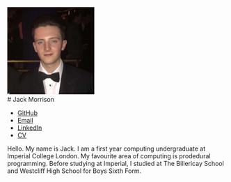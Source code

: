 <img class="face" src="images/JackPic.jpg" width="200" height="200">

<div class="center">
# Jack Morrison
</div>

<div class="links">
<ul>
  <li><a href="https://github.com/jackmorrison12">GitHub</a></li>
  <li><a href="mailto:jack.morrison17@imperial.ac.uk">Email</a></li>
  <li><a href="https://www.linkedin.com/in/jackmorrisongb/">LinkedIn</a></li>
  <li><a href="/cvs/[insert].pdf">CV</a></li>
</ul>
</div>

Hello. My name is Jack. I am a first year computing undergraduate at Imperial College London. My favourite area of computing is prodedural programming. Before studying at Imperial, I studied at The Billericay School and Westcliff High School for Boys Sixth Form.